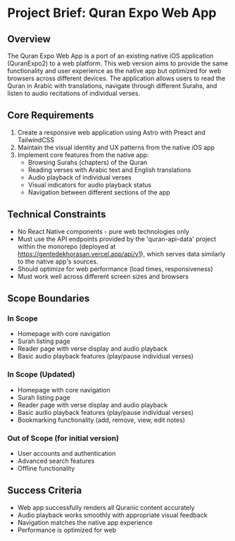# Project Brief: Quran Expo Web App

## Overview
The Quran Expo Web App is a port of an existing native iOS application (QuranExpo2) to a web platform. This web version aims to provide the same functionality and user experience as the native app but optimized for web browsers across different devices. The application allows users to read the Quran in Arabic with translations, navigate through different Surahs, and listen to audio recitations of individual verses.

## Core Requirements

1. Create a responsive web application using Astro with Preact and TailwindCSS
2. Maintain the visual identity and UX patterns from the native iOS app
3. Implement core features from the native app:
   - Browsing Surahs (chapters) of the Quran
   - Reading verses with Arabic text and English translations
   - Audio playback of individual verses
   - Visual indicators for audio playback status
   - Navigation between different sections of the app

## Technical Constraints

- No React Native components - pure web technologies only
- Must use the API endpoints provided by the 'quran-api-data' project within the monorepo (deployed at https://gentedekhorasan.vercel.app/api/v1), which serves data similarly to the native app's sources.
- Should optimize for web performance (load times, responsiveness)
- Must work well across different screen sizes and browsers

## Scope Boundaries

### In Scope
- Homepage with core navigation
- Surah listing page
- Reader page with verse display and audio playback
- Basic audio playback features (play/pause individual verses)

### In Scope (Updated)
- Homepage with core navigation
- Surah listing page
- Reader page with verse display and audio playback
- Basic audio playback features (play/pause individual verses)
- Bookmarking functionality (add, remove, view, edit notes)

### Out of Scope (for initial version)
- User accounts and authentication
- Advanced search features
- Offline functionality

## Success Criteria
- Web app successfully renders all Quranic content accurately
- Audio playback works smoothly with appropriate visual feedback
- Navigation matches the native app experience
- Performance is optimized for web
